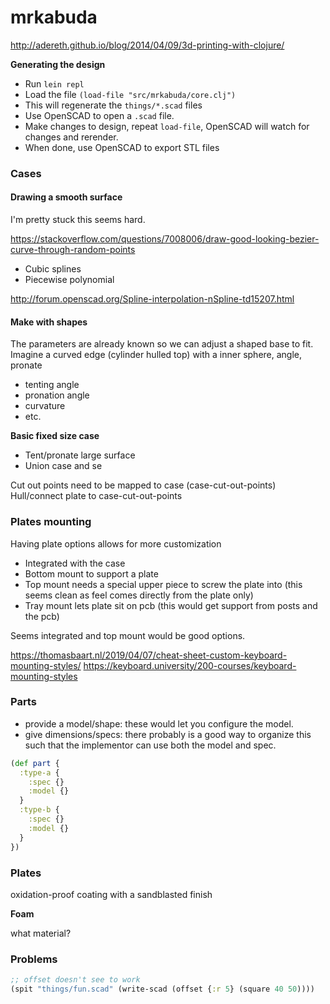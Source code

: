 # mrkabuda

http://adereth.github.io/blog/2014/04/09/3d-printing-with-clojure/

**Generating the design**
* Run `lein repl`
* Load the file `(load-file "src/mrkabuda/core.clj")`
* This will regenerate the `things/*.scad` files
* Use OpenSCAD to open a `.scad` file.
* Make changes to design, repeat `load-file`, OpenSCAD will watch for changes and rerender.
* When done, use OpenSCAD to export STL files

### Cases

#### Drawing a smooth surface

I'm pretty stuck this seems hard.

https://stackoverflow.com/questions/7008006/draw-good-looking-bezier-curve-through-random-points

- Cubic splines
- Piecewise polynomial


http://forum.openscad.org/Spline-interpolation-nSpline-td15207.html

#### Make with shapes

The parameters are already known so we can adjust a shaped base to fit.
Imagine a curved edge (cylinder hulled top) with a inner sphere, angle, pronate

- tenting angle
- pronation angle
- curvature
- etc.

**Basic fixed size case**
- Tent/pronate large surface
- Union case and se

Cut out points need to be mapped to case (case-cut-out-points)
Hull/connect plate to case-cut-out-points

### Plates mounting

Having plate options allows for more customization

- Integrated with the case
- Bottom mount to support a plate
- Top mount needs a special upper piece to screw the plate into (this seems clean as feel comes directly from the plate only)
- Tray mount lets plate sit on pcb (this would get support from posts and the pcb)

Seems integrated and top mount would be good options.

https://thomasbaart.nl/2019/04/07/cheat-sheet-custom-keyboard-mounting-styles/
https://keyboard.university/200-courses/keyboard-mounting-styles

### Parts

- provide a model/shape: these would let you configure the model. 
- give dimensions/specs: there probably is a good way to organize this such that the implementor can use both the model and spec.

```clojure
(def part {
  :type-a {
    :spec {}
    :model {}
  }
  :type-b {
    :spec {}
    :model {}
  }
})
```

### Plates

oxidation-proof coating with a sandblasted finish

**Foam**

what material?


### Problems

```clojure
;; offset doesn't see to work
(spit "things/fun.scad" (write-scad (offset {:r 5} (square 40 50))))
```
